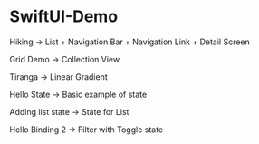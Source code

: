 # SwiftUI-Demo

Hiking ->  List + Navigation Bar + Navigation Link + Detail Screen 

Grid Demo -> Collection View 

Tiranga -> Linear Gradient

Hello State -> Basic example of state 

Adding list state -> State for List 

Hello Binding 2 -> Filter with Toggle state 



